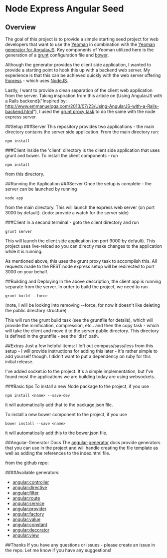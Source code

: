 # Node Express Angular Seed 
## Overview

The goal of this project is to provide a simple starting seed project for web developers that want to use the [Yeoman](http://www.yeoman.io "Yeoman") in combination with the [Yeoman generator for AngularJS](https://github.com/yeoman/generator-angular "AngularJS Generator").  Key components of Yeoman utilized here is the generation of a [grunt]("http://gruntjs.com/") configuration file and [bower]("http://bower.io/"). 

Although the generator provides the client side application, I wanted to provide a starting point to hook this up with a backend web server. My experience is that this can be achieved quickly with the web server offering [Express]("http://expressjs.com/") - which uses [NodeJS]("http://nodejs.org/").

Lastly, I want to provide a clean separation of the client web application from the server.  Taking inspiration from this article on [Using AngularJS with a Rails backend]("Inspired by: http://www.emmanueloga.com/2013/07/23/Using-AngularJS-with-a-Rails-backend.html"), I used the [grunt proxy task]("https://github.com/drewzboto/grunt-connect-proxy") to do the same with the node express server.

##Setup
###Server
This repository provides two applications - the main directory contains the server side application.  From the main directory run:

	npm install

###Client
Inside the 'client' directory is the client side application that uses grunt and bower.  To install the client components - run
	
	npm install
	
from this directory.

##Running the Application
###Server
Once the setup is complete - the server can be launched by running

	node app
	
from the main directory.  This will launch the express web server (on port 3000 by default). (todo: provide a watch for the server side)

###Client
In a second terminal - goto the client directory and run 

	grunt server
	
This will launch the client side application (on port 9000 by default).  This project uses live-reload so you can directly make changes to the application while it is running.   

As mentioned above, this uses the grunt proxy task to accomplish this.  All requests made to the REST node express setup will be redirected to port 3000 on your behalf.

##Building and Deploying
In the above description, the client app is running separate from the server.  In order to build the project, we need to run 

	grunt build --force
	
(note, I will be looking into removing --force, for now it doesn't like deleting the public directory structure)

This will run the grunt build task (see the gruntfile for details), which will provide the minification, compression, etc.. and then the copy task - which will take the client and move it to the server public directory.   This directory is defined in the gruntfile - see the 'dist' path.

##Extras
Just a few helpful items:
I left out compass/sass/less from this setup - I will provide instructions for adding this later - it's rather simple to add yourself though.  I didn't want to put a dependency on ruby for this initial release.

I've added socket.io to the project.  It's a simple implementation, but I've found most the applications we are building today are using websockets.

###Basic tips
To install a new Node package to the project, if you use

	npm install <name> --save-dev
	
it will automatically add that to the package.json file.

To install a new bower component to the project, if you use

	bower install --save <name>
	
it will automatically add this to the bower.json file.

##Angular-Generator Docs
The [angular-generator]("https://github.com/yeoman/generator-angular") docs provide generators that you can use in the project and will handle creating the file template as well as adding the references to the index.html file.

from the github repo:

####Available generators:

* [angular:controller](https://github.com/yeoman/generator-angular/blob/master/readme.md#controller)
* [angular:directive](https://github.com/yeoman/generator-angular/blob/master/readme.md#directive)
* [angular:filter](https://github.com/yeoman/generator-angular/blob/master/readme.md#filter)
* [angular:route](https://github.com/yeoman/generator-angular/blob/master/readme.md#route)
* [angular:service](https://github.com/yeoman/generator-angular/blob/master/readme.md#service)
* [angular:provider](https://github.com/yeoman/generator-angular/blob/master/readme.md#service)
* [angular:factory](https://github.com/yeoman/generator-angular/blob/master/readme.md#service)
* [angular:value](https://github.com/yeoman/generator-angular/blob/master/readme.md#service)
* [angular:constant](https://github.com/yeoman/generator-angular/blob/master/readme.md#service)
* [angular:decorator](https://github.com/yeoman/generator-angular/blob/master/readme.md#decorator)
* [angular:view](https://github.com/yeoman/generator-angular/blob/master/readme.md#view)

##Thanks
If you have any questions or issues - please create an issue in the repo.  Let me know if you have any suggestions!



